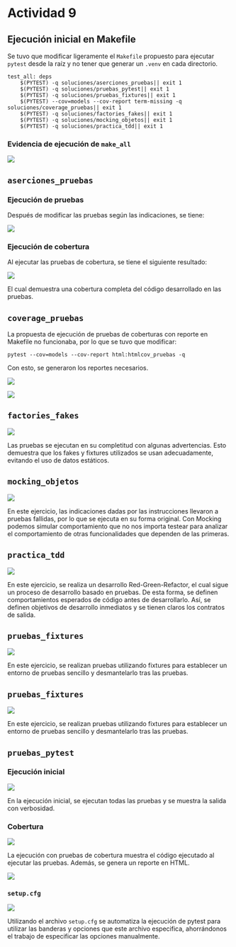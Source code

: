 # Actividad 9

## Ejecución inicial en Makefile

Se tuvo que modificar ligeramente el `Makefile` propuesto para ejecutar `pytest` desde la raíz y no tener que generar un `.venv` en cada directorio.

```Make
test_all: deps
	$(PYTEST) -q soluciones/aserciones_pruebas|| exit 1
	$(PYTEST) -q soluciones/pruebas_pytest|| exit 1
	$(PYTEST) -q soluciones/pruebas_fixtures|| exit 1
	$(PYTEST) --cov=models --cov-report term-missing -q soluciones/coverage_pruebas|| exit 1
	$(PYTEST) -q soluciones/factories_fakes|| exit 1
	$(PYTEST) -q soluciones/mocking_objetos|| exit 1
	$(PYTEST) -q soluciones/practica_tdd|| exit 1
```

### Evidencia de ejecución de `make_all`

![](./evidencias/capturas/ejecucion_inicial.png)

## `aserciones_pruebas`

### Ejecución de pruebas

Después de modificar las pruebas según las indicaciones, se tiene:

![](./evidencias/capturas/ejecucion_inicial_aserciones_pruebas.png)

### Ejecución de cobertura

Al ejecutar las pruebas de cobertura, se tiene el siguiente resultado:

![](./evidencias/capturas/ejecucion_inicial_aserciones_pruebas.png)

El cual demuestra una cobertura completa del código desarrollado en las pruebas.

## `coverage_pruebas`

La propuesta de ejecución de pruebas de coberturas con reporte en Makefile no funcionaba, por lo que se tuvo que modificar:

```
pytest --cov=models --cov-report html:htmlcov_pruebas -q
```

Con esto, se generaron los reportes necesarios.

![](./evidencias/capturas/htmlcov_pruebas.png)

![](./evidencias/capturas/htmlcov_pruebas_index.png)

## `factories_fakes`

![](./evidencias/capturas/factories_fakes_inicial.png)

Las pruebas se ejecutan en su completitud con algunas advertencias. Esto demuestra que los fakes y fixtures utilizados se usan adecuadamente, evitando el uso de datos estáticos.

## `mocking_objetos`

![](./evidencias/capturas/mocking_objetos.png)

En este ejercicio, las indicaciones dadas por las instrucciones llevaron a pruebas fallidas, por lo que se ejecuta en su forma original. Con Mocking podemos simular comportamiento que no nos importa testear para analizar el comportamiento de otras funcionalidades que dependen de las primeras.

## `practica_tdd`

![](./evidencias/capturas/tdd.png)

En este ejercicio, se realiza un desarrollo Red-Green-Refactor, el cual sigue un proceso de desarrollo basado en pruebas. De esta forma, se definen comportamientos esperados de código antes de desarrollarlo. Así, se definen objetivos de desarrollo inmediatos y se tienen claros los contratos de salida.

## `pruebas_fixtures`

![](./evidencias/capturas/pruebas_fixtures.png)

En este ejercicio, se realizan pruebas utilizando fixtures para establecer un entorno de pruebas sencillo y desmantelarlo tras las pruebas.

## `pruebas_fixtures`

![](./evidencias/capturas/pruebas_fixtures.png)

En este ejercicio, se realizan pruebas utilizando fixtures para establecer un entorno de pruebas sencillo y desmantelarlo tras las pruebas.

## `pruebas_pytest`

### Ejecución inicial

![](./evidencias/capturas/pruebas_pytest.png)

En la ejecución inicial, se ejecutan todas las pruebas y se muestra la salida con verbosidad.

### Cobertura

![](./evidencias/capturas/pruebas_pytest_cov.png)

La ejecución con pruebas de cobertura muestra el código ejecutado al ejecutar las pruebas. Además, se genera un reporte en HTML.

![](./evidencias/capturas/pruebas_pytest_html.png)

### `setup.cfg`

![](./evidencias/capturas/pruebas_pytest_auto.png)

Utilizando el archivo `setup.cfg` se automatiza la ejecución de pytest para utilizar las banderas y opciones que este archivo especifica, ahorrándonos el trabajo de especificar las opciones manualmente.
